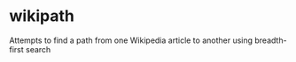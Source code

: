 # wikipath
Attempts to find a path from one Wikipedia article to another using breadth-first search
